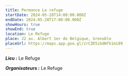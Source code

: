 ```yaml
---
title: Permance Le refuge
startDate: 2024-05-28T14:00:00.000Z
endDate: 2024-05-28T17:00:00.000Z
showHours: true
showEnd: true
location: Le Refuge
place: 22 av. Albert 1er de Belgique, Grenoble
placeUrl: https://maps.app.goo.gl/zrCZK5ibdWfk1mi89
---
```


***Lieu :*** Le Refuge

***Organisateurs :*** Le Refuge